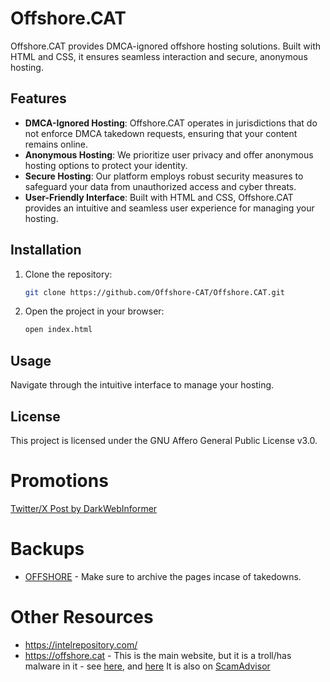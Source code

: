 # Offshore.CAT
Offshore.CAT provides DMCA-ignored offshore hosting solutions. Built with HTML and CSS, it ensures seamless interaction and secure, anonymous hosting.

## Features
- **DMCA-Ignored Hosting**: Offshore.CAT operates in jurisdictions that do not enforce DMCA takedown requests, ensuring that your content remains online.
- **Anonymous Hosting**: We prioritize user privacy and offer anonymous hosting options to protect your identity.
- **Secure Hosting**: Our platform employs robust security measures to safeguard your data from unauthorized access and cyber threats.
- **User-Friendly Interface**: Built with HTML and CSS, Offshore.CAT provides an intuitive and seamless user experience for managing your hosting.

## Installation
1. Clone the repository:
   ```bash
   git clone https://github.com/Offshore-CAT/Offshore.CAT.git
   ```
2. Open the project in your browser:
   ```bash
   open index.html
   ```

## Usage
Navigate through the intuitive interface to manage your hosting.

## License
This project is licensed under the GNU Affero General Public License v3.0.

# Promotions

[Twitter/X Post by DarkWebInformer](https://x.com/DarkWebInformer/status/1874210930747469851?mx=2)

# Backups

- [OFFSHORE](https://archive.ph) - Make sure to archive the pages incase of takedowns.

# Other Resources

- https://intelrepository.com/
- https://offshore.cat - This is the main website, but it is a troll/has malware in it - see [here](https://urlhaus.abuse.ch/host/files.offshore.cat/), and [here](https://otx.alienvault.com/indicator/domain/files.offshore.cat) It is also on [ScamAdvisor](https://www.scamadviser.com/check-website/files.offshore.cat)
